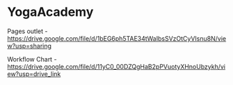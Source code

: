 # YogaAcademy

Pages outlet - https://drive.google.com/file/d/1bEG6ph5TAE34tWaIbsSVzOtCyVIsnu8N/view?usp=sharing

Workflow Chart - https://drive.google.com/file/d/11yC0_00DZQgHaB2pPVuotyXHnoUbzykh/view?usp=drive_link
